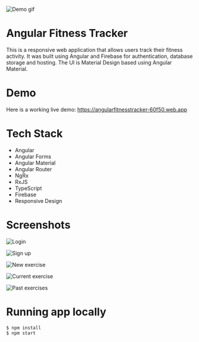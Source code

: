![Demo gif](https://github.com/ignaciocasal/Angular-Fitness-Tracker/blob/master/screenshots/demo.gif?raw=true)
# Angular Fitness Tracker
This is a responsive web application that allows users track their fitness activity. It was built using Angular and Firebase for authentication, database storage and hosting. The UI is Material Design based using Angular Material.

# Demo
Here is a working live demo: 
https://angularfitnesstracker-60f50.web.app

# Tech Stack
- Angular
- Angular Forms
- Angular Material
- Angular Router
- NgRx
- RxJS
- TypeScript
- Firebase
- Responsive Design

# Screenshots
![Login](https://github.com/ignaciocasal/Angular-Fitness-Tracker/blob/master/screenshots/1.png?raw=true)

![Sign up](https://github.com/ignaciocasal/Angular-Fitness-Tracker/blob/master/screenshots/2.png?raw=true)

![New exercise](https://github.com/ignaciocasal/Angular-Fitness-Tracker/blob/master/screenshots/3.png?raw=true)

![Current exercise](https://github.com/ignaciocasal/Angular-Fitness-Tracker/blob/master/screenshots/4.png?raw=true)

![Past exercises](https://github.com/ignaciocasal/Angular-Fitness-Tracker/blob/master/screenshots/5.png?raw=true)


# Running app locally
    $ npm install
	$ npm start
	

